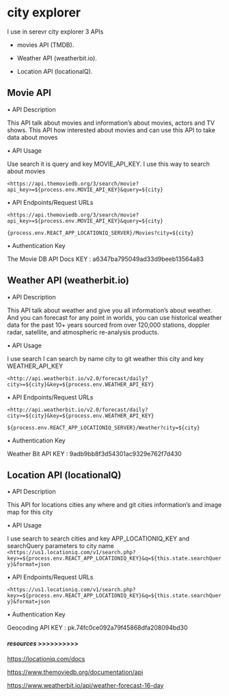 # city explorer

I use in serevr city explorer 3 APIs

+ movies API (TMDB).

+ Weather API (weatherbit.io).

+ Location API (locationalQ).

## Movie API

• API Description

This API talk about movies and information’s about movies, actors and TV shows. This API how interested about movies and can use this API to take data about moves

• API Usage

Use search it is query and key MOVIE_API_KEY. I use this way to search about movies

`<https://api.themoviedb.org/3/search/movie?api_key>=${process.env.MOVIE_API_KEY}&query=${city}`

• API Endpoints/Request URLs

`<https://api.themoviedb.org/3/search/movie?api_key>=${process.env.MOVIE_API_KEY}&query=${city}`

`{process.env.REACT_APP_LOCATIONIQ_SERVER}/Movies?city=${city}`

• Authentication Key

 The Movie DB API Docs KEY : a6347ba795049ad33d9beeb13564a83

## Weather API (weatherbit.io)

• API Description

This API talk about weather and give you all information’s about weather. And you can forecast for any point in worlds, you can use historical weather data for the past 10+ years sourced from over 120,000 stations, doppler radar, satellite, and atmospheric re-analysis products.

• API Usage

I use search I can search by name city to git weather this city and key  WEATHER_API_KEY

`<http://api.weatherbit.io/v2.0/forecast/daily?city>=${city}&key=${process.env.WEATHER_API_KEY}`

• API Endpoints/Request URLs

`<http://api.weatherbit.io/v2.0/forecast/daily?city>=${city}&key=${process.env.WEATHER_API_KEY}`

  `${process.env.REACT_APP_LOCATIONIQ_SERVER}/Weather?city=${city}`

• Authentication Key

Weather Bit API KEY : 9adb9bb8f3d54301ac9329e762f7d430

## Location API (locationalQ)

• API Description

This API for locations cities any where and git cities information’s and image map for this city

• API Usage

I use search to search cities and key APP_LOCATIONIQ_KEY and searchQuery parameters to city name
`<https://us1.locationiq.com/v1/search.php?key>=${process.env.REACT_APP_LOCATIONIQ_KEY}&q=${this.state.searchQuery}&format=json`

• API Endpoints/Request URLs

`<https://us1.locationiq.com/v1/search.php?key>=${process.env.REACT_APP_LOCATIONIQ_KEY}&q=${this.state.searchQuery}&format=json`

• Authentication Key

 Geocoding API KEY : pk.74fc0ce092a79f45868dfa208094bd30

#### *resources*  >>>>>>>>>>

<https://locationiq.com/docs>

<https://www.themoviedb.org/documentation/api>

<https://www.weatherbit.io/api/weather-forecast-16-day>
